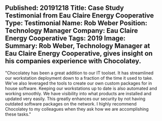 Published: 20191218
Title: Case Study Testimonial from Eau Claire Energy Cooperative
Type: Testimonial
Name: Rob Weber
Position: Technology Manager
Company: Eau Claire Energy Cooperative
Tags: 2019
Image: <img class="lazy" src="data:image/gif;base64,R0lGODlhAQABAIAAAAAAAP///yH5BAEAAAAALAAAAAABAAEAAAIBRAA7" data-src="/content/images/businesses/ec-sm.jpg" alt="Eau Claire Energy Cooperative" title="Eau Claire Energy Cooperative" />
Summary: Rob Weber, Technology Manager at Eau Claire Energy Cooperative, gives insight on his companies experience with Chocolatey.
---
"Chocolatey has been a great addition to our IT toolset. It has streamlined our workstation deployment down to a fraction of the time it used to take. We've also leveraged the tools to create our own custom packages for in house software. Keeping our workstations up to date is also automated and working smoothly. We have visibility into what products are installed and updated very easily. This greatly enhances our security by not having outdated software packages on the network. I highly recommend Chocolatey to my colleagues when they ask how we are accomplishing these tasks."

